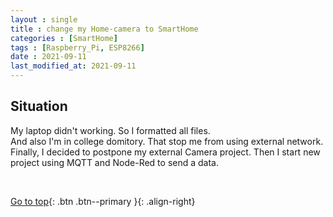 ```yaml
---
layout : single
title : change my Home-camera to SmartHome 
categories : [SmartHome]
tags : [Raspberry_Pi, ESP8266]
date : 2021-09-11
last_modified_at: 2021-09-11
---
```


## Situation <br>
My laptop didn't working. So I formatted all files.<br>
And also I'm in college domitory. That stop me from using external network. <br>
Finally, I decided to postpone my external Camera project. Then I start new project using MQTT and Node-Red to send a data.<br>


<br>

[Go to top](#){: .btn .btn--primary }{: .align-right}

